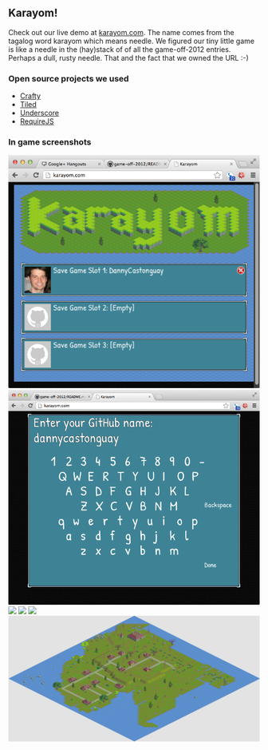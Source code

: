 ## Karayom!

Check out our live demo at [karayom.com](http://karayom.com). The name comes from the tagalog word karayom which means needle. We figured our tiny little game is like a needle in the (hay)stack of of all the game-off-2012 entries. Perhaps a dull, rusty needle. That and the fact that we owned the URL :-)

### Open source projects we used

- [Crafty](http://craftyjs.com/)
- [Tiled](http://www.mapeditor.org/)
- [Underscore](http://documentcloud.github.com/underscore/)
- [RequireJS](http://requirejs.org/)

### In game screenshots

<img src="https://github.com/AntPortal/game-off-2012/blob/master/assets/screenshots/Karayom-load_game.png?raw=true" style="border:0;">
<img src="https://github.com/AntPortal/game-off-2012/blob/master/assets/screenshots/Karayom-3.png?raw=true" style="border:0;">
<img src="https://raw.github.com/AntPortal/game-off-2012/master/assets/screenshots/Karayom.png" style="border:0;">
<img src="https://raw.github.com/AntPortal/game-off-2012/master/assets/screenshots/Karayom-2.png" style="border:0;">
<img src="https://raw.github.com/AntPortal/game-off-2012/master/assets/screenshots/Karayom-4.png" style="border:0;">
<img src="https://github.com/AntPortal/game-off-2012/blob/master/assets/screenshots/Karayom_map.png?raw=true" style="border:0;">
